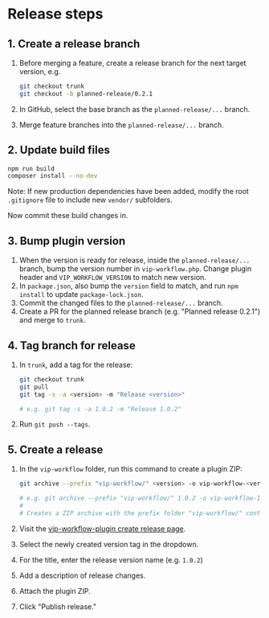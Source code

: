 # Release steps

## 1. Create a release branch

1. Before merging a feature, create a release branch for the next target version, e.g.

   ```bash
   git checkout trunk
   git checkout -b planned-release/0.2.1
   ```

2. In GitHub, select the base branch as the `planned-release/...` branch.
3. Merge feature branches into the `planned-release/...` branch.

## 2. Update build files

```bash
npm run build
composer install --no-dev
```

Note: If new production dependencies have been added, modify the root `.gitignore` file to include new `vendor/` subfolders.

Now commit these build changes in.

## 3. Bump plugin version

1. When the version is ready for release, inside the `planned-release/...` branch, bump the version number in `vip-workflow.php`. Change plugin header and `VIP_WORKFLOW_VERSION` to match new version.
2. In `package.json`, also bump the `version` field to match, and run `npm install` to update `package-lock.json`.
3. Commit the changed files to the `planned-release/...` branch.
4. Create a PR for the planned release branch (e.g. "Planned release 0.2.1") and merge to `trunk`.

## 4. Tag branch for release

1. In `trunk`, add a tag for the release:

   ```bash
   git checkout trunk
   git pull
   git tag -s -a <version> -m "Release <version>"

   # e.g. git tag -s -a 1.0.2 -m "Release 1.0.2"
   ```

2. Run `git push --tags`.

## 5. Create a release

1. In the `vip-workflow` folder, run this command to create a plugin ZIP:

   ```bash
   git archive --prefix "vip-workflow/" <version> -o vip-workflow-<version>.zip

   # e.g. git archive --prefix "vip-workflow/" 1.0.2 -o vip-workflow-1.0.2.zip
   #
   # Creates a ZIP archive with the prefix folder "vip-workflow/" containing files from tag 1.0.2
   ```

2. Visit the [vip-workflow-plugin create release page](https://github.com/automattic/vip-workflow-plugin/releases/new).
3. Select the newly created version tag in the dropdown.
4. For the title, enter the release version name (e.g. `1.0.2`)
5. Add a description of release changes.
6. Attach the plugin ZIP.
7. Click "Publish release."
